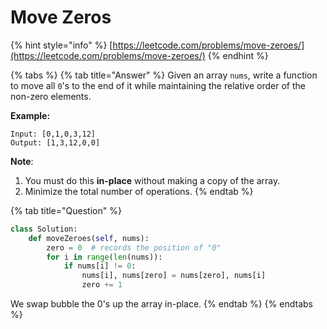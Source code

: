 # Move Zeros

{% hint style="info" %}
[https://leetcode.com/problems/move-zeroes/](https://leetcode.com/problems/move-zeroes/)
{% endhint %}

{% tabs %}
{% tab title="Answer" %}
Given an array `nums`, write a function to move all `0`'s to the end of it while maintaining the relative order of the non-zero elements.

**Example:**

```text
Input: [0,1,0,3,12]
Output: [1,3,12,0,0]
```

**Note**:

1. You must do this **in-place** without making a copy of the array.
2. Minimize the total number of operations.
{% endtab %}

{% tab title="Question" %}
```python
class Solution:
    def moveZeroes(self, nums):
        zero = 0  # records the position of "0"
        for i in range(len(nums)):
            if nums[i] != 0:
                nums[i], nums[zero] = nums[zero], nums[i]
                zero += 1
```

We swap bubble the 0's up the array in-place.
{% endtab %}
{% endtabs %}

